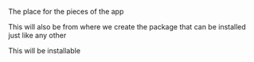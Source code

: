 The place for the pieces of the app

This will also be from where we create the package that can be installed just like any other

This will be installable